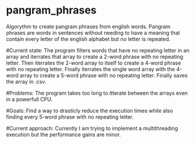# pangram_phrases
Algorythm to create pangram phrases from english words. Pangram phrases are words in sentences without needing to have a meaning that contain every letter of the english alphabet but no letter is repeated.

#Current state:
The program filters words that have no repeating letter in an array and iterrates that array to create a 2-word phrase with no repeating letter. Then iterrates the 2-word array to itself to create a 4-word phrase with no repeating letter. Finally iterrates the single word array with the 4-word array to create a 5-word phrase with no repeating letter. Finally saves the array in .csv.

#Problems:
The program takes too long to itterate between the arrays even in a powerfull CPU.

#Goals:
Find a way to drasticly reduce the execution times while also finding every 5-word phrase with no repeating letter.

#Current approach:
Currently I am trying to implement a multithreading execution but the performance gains are minor.
